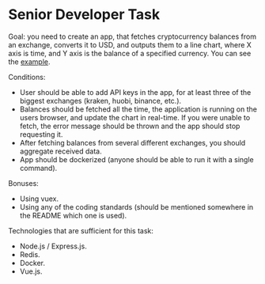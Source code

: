 Senior Developer Task
=====================

Goal: you need to create an app, that fetches cryptocurrency balances from an exchange, converts it to USD, and outputs them to a line chart, where X axis is time, and Y axis is the balance of a specified currency. You can see the [example](https://raw.githubusercontent.com/orcaalliance/fullstack-senior-task/master/example.png).

Conditions:

* User should be able to add API keys in the app, for at least three of the biggest exchanges (kraken, huobi, binance, etc.).
* Balances should be fetched all the time, the application is running on the users browser, and update the chart in real-time. If you were unable to fetch, the error message should be thrown and the app should stop requesting it.
* After fetching balances from several different exchanges, you should aggregate received data.
* App should be dockerized (anyone should be able to run it with a single command).

Bonuses:

* Using vuex.
* Using any of the coding standards (should be mentioned somewhere in the README which one is used).

Technologies that are sufficient for this task:

* Node.js / Express.js.
* Redis.
* Docker.
* Vue.js.
